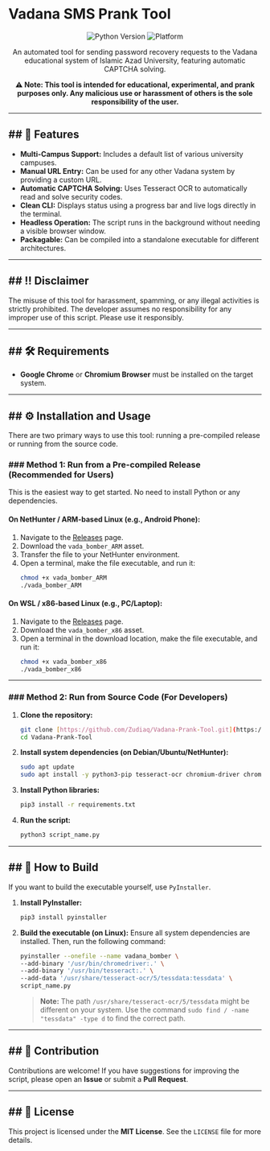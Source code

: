 # Vadana SMS Prank Tool

<div align="center">

![Python Version](https://img.shields.io/badge/python-3.9+-blue.svg)
![Platform](https://img.shields.io/badge/platform-Linux%20|%20Windows%20(WSL)-orange)

An automated tool for sending password recovery requests to the Vadana educational system of Islamic Azad University, featuring automatic CAPTCHA solving.

**⚠️ Note: This tool is intended for educational, experimental, and prank purposes only. Any malicious use or harassment of others is the sole responsibility of the user.**

</div>

---

## ## 🚀 Features

-   **Multi-Campus Support:** Includes a default list of various university campuses.
-   **Manual URL Entry:** Can be used for any other Vadana system by providing a custom URL.
-   **Automatic CAPTCHA Solving:** Uses Tesseract OCR to automatically read and solve security codes.
-   **Clean CLI:** Displays status using a progress bar and live logs directly in the terminal.
-   **Headless Operation:** The script runs in the background without needing a visible browser window.
-   **Packagable:** Can be compiled into a standalone executable for different architectures.

---

## ## ‼️ Disclaimer

The misuse of this tool for harassment, spamming, or any illegal activities is strictly prohibited. The developer assumes no responsibility for any improper use of this script. Please use it responsibly.

---

## ## 🛠️ Requirements

-   **Google Chrome** or **Chromium Browser** must be installed on the target system.

---

## ## ⚙️ Installation and Usage

There are two primary ways to use this tool: running a pre-compiled release or running from the source code.

### ### Method 1: Run from a Pre-compiled Release (Recommended for Users)

This is the easiest way to get started. No need to install Python or any dependencies.

#### **On NetHunter / ARM-based Linux (e.g., Android Phone):**

1.  Navigate to the [Releases](https://github.com/Zudiaq/Vadana-Prank-Tool/releases) page.
2.  Download the `vada_bomber_ARM` asset.
3.  Transfer the file to your NetHunter environment.
4.  Open a terminal, make the file executable, and run it:
    ```bash
    chmod +x vada_bomber_ARM
    ./vada_bomber_ARM
    ```

#### **On WSL / x86-based Linux (e.g., PC/Laptop):**

1.  Navigate to the [Releases](https://github.com/Zudiaq/Vadana-Prank-Tool/releases) page.
2.  Download the `vada_bomber_x86` asset.
3.  Open a terminal in the download location, make the file executable, and run it:
    ```bash
    chmod +x vada_bomber_x86
    ./vada_bomber_x86
    ```

---

### ### Method 2: Run from Source Code (For Developers)

1.  **Clone the repository:**
    ```bash
    git clone [https://github.com/Zudiaq/Vadana-Prank-Tool.git](https://github.com/Zudiaq/Vadana-Prank-Tool.git)
    cd Vadana-Prank-Tool
    ```

2.  **Install system dependencies (on Debian/Ubuntu/NetHunter):**
    ```bash
    sudo apt update
    sudo apt install -y python3-pip tesseract-ocr chromium-driver chromium-browser
    ```

3.  **Install Python libraries:**
    ```bash
    pip3 install -r requirements.txt
    ```

4.  **Run the script:**
    ```bash
    python3 script_name.py
    ```

---

## ## 🔧 How to Build

If you want to build the executable yourself, use `PyInstaller`.

1.  **Install PyInstaller:**
    ```bash
    pip3 install pyinstaller
    ```

2.  **Build the executable (on Linux):**
    Ensure all system dependencies are installed. Then, run the following command:
    ```bash
    pyinstaller --onefile --name vadana_bomber \
    --add-binary '/usr/bin/chromedriver:.' \
    --add-binary '/usr/bin/tesseract:.' \
    --add-data '/usr/share/tesseract-ocr/5/tessdata:tessdata' \
    script_name.py
    ```
    > **Note:** The path `/usr/share/tesseract-ocr/5/tessdata` might be different on your system. Use the command `sudo find / -name "tessdata" -type d` to find the correct path.

---

## ## 🤝 Contribution

Contributions are welcome! If you have suggestions for improving the script, please open an **Issue** or submit a **Pull Request**.

---

## ## 📄 License

This project is licensed under the **MIT License**. See the `LICENSE` file for more details.
